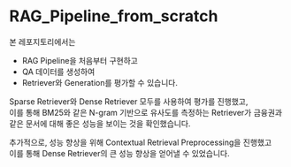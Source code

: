 # RAG_Pipeline_from_scratch

본 레포지토리에서는 
- RAG Pipeline을 처음부터 구현하고
- QA 데이터를 생성하여
- Retriever와 Generation를 평가할 수 있습니다.


Sparse Retriever와 Dense Retriever 모두를 사용하여 평가를 진행했고, \
이를 통해 BM25와 같은 N-gram 기반으로 유사도를 측정하는 Retriever가 금융권과 같은 문서에 대해 좋은 성능을 보이는 것을 확인했습니다.  


추가적으로, 성능 향상을 위해 Contextual Retrieval Preprocessing을 진행했고 \
이를 통해 Dense Retriever의 큰 성능 향상을 얻어낼 수 있었습니다.  
